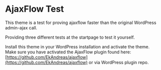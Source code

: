 AjaxFlow Test
=============

This theme is a test for proving ajaxflow faster than the original WordPress admin-ajax call.

Providing three different tests at the startpage to test it yourself.

Install this theme in your WordPress installation and activate the theme. Make sure you have activated the AjaxFlow plugin found here: [https://github.com/EkAndreas/ajaxflow](https://github.com/EkAndreas/ajaxflow) or via WordPress plugin repo.
